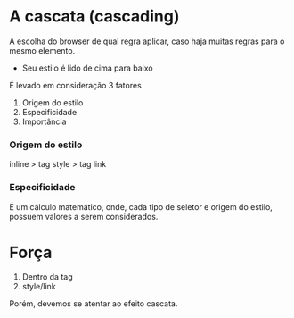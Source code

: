 # A cascata (cascading)

A escolha do browser de qual regra aplicar, caso haja muitas regras para o mesmo elemento.

* Seu estilo é lido de cima para baixo

É levado em consideração 3 fatores

1. Origem do estilo
2. Especificidade 
3. Importância

### Origem do estilo

inline > tag style > tag link

### Especificidade

É um cálculo matemático, onde, cada tipo de seletor e origem do estilo, possuem valores a serem
considerados.

# Força

1. Dentro da tag
2. style/link

Porém, devemos se atentar ao efeito cascata.
